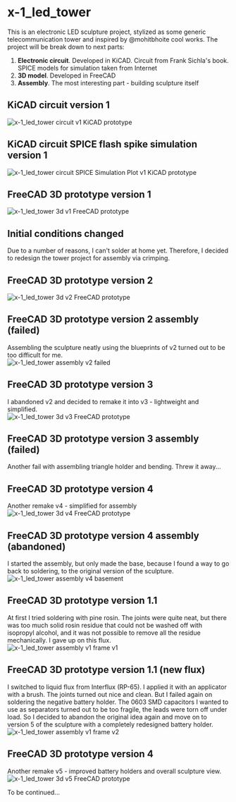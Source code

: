 # x-1_led_tower
This is an electronic LED sculpture project, stylized as some generic telecommunication tower and inspired by @mohitbhoite cool works.
The project will be break down to next parts:
1. **Electronic circuit**. Developed in KiCAD. Circuit from Frank Sichla's book. SPICE models for simulation taken from Internet
2. **3D model**. Developed in FreeCAD
3. **Assembly**. The most interesting part - building sculpture itself

## KiCAD circuit version 1
![x-1_led_tower circuit v1 KiCAD prototype](images/x-1_led_tower_circuit_v1.png)

## KiCAD circuit SPICE flash spike simulation version 1
![x-1_led_tower circuit SPICE Simulation Plot v1 KiCAD prototype](images/x-1_led_tower_circuit_spice_plot_v1.png)

## FreeCAD 3D prototype version 1
![x-1_led_tower 3d v1 FreeCAD prototype](images/x-1_led_tower_3d_v1.png)

## Initial conditions changed
Due to a number of reasons, I can't solder at home yet. Therefore, I decided to redesign the tower project for assembly via crimping.

## FreeCAD 3D prototype version 2
![x-1_led_tower 3d v2 FreeCAD prototype](images/x-1_led_tower_3d_v2.png)

## FreeCAD 3D prototype version 2 assembly (failed)
Assembling the sculpture neatly using the blueprints of v2 turned out to be too difficult for me.  
![x-1_led_tower assembly v2 failed](images/x-1_led_tower_assembly_v2_failed.png)

## FreeCAD 3D prototype version 3
I abandoned v2 and decided to remake it into v3 - lightweight and simplified.  
![x-1_led_tower 3d v3 FreeCAD prototype](images/x-1_led_tower_3d_v3.png)

## FreeCAD 3D prototype version 3 assembly (failed)
Another fail with assembling triangle holder and bending. Threw it away...

## FreeCAD 3D prototype version 4
Another remake v4 - simplified for assembly  
![x-1_led_tower 3d v4 FreeCAD prototype](images/x-1_led_tower_3d_v4.png)

## FreeCAD 3D prototype version 4 assembly (abandoned)
I started the assembly, but only made the base, because I found a way to go back to soldering, to the original version of the sculpture.  
![x-1_led_tower assembly v4 basement](images/x-1_led_tower_assembly_v4_basement.png)

## FreeCAD 3D prototype version 1.1
At first I tried soldering with pine rosin. The joints were quite neat, but there was too much solid rosin residue that could not be washed off with isopropyl alcohol, and it was not possible to remove all the residue mechanically. I gave up on this flux.  
![x-1_led_tower assembly v1 frame v1](images/x-1_led_tower_assembly_v1_frame_v1.png)

## FreeCAD 3D prototype version 1.1 (new flux)
I switched to liquid flux from Interflux (RP-65). I applied it with an applicator with a brush. The joints turned out nice and clean. But I failed again on soldering the negative battery holder. The 0603 SMD capacitors I wanted to use as separators turned out to be too fragile, the leads were torn off under load. So I decided to abandon the original idea again and move on to version 5 of the sculpture with a completely redesigned battery holder.  
![x-1_led_tower assembly v1 frame v2](images/x-1_led_tower_assembly_v1_frame_v2.png)

## FreeCAD 3D prototype version 4
Another remake v5 - improved battery holders and overall sculpture view.  
![x-1_led_tower 3d v5 FreeCAD prototype](images/x-1_led_tower_3d_v5.png)

To be continued...
